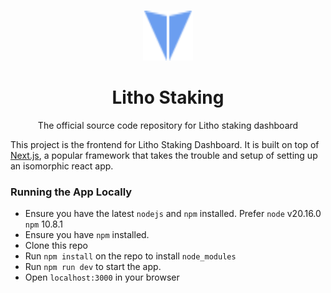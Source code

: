 <br />
<p align="center">
  <a href="https://quran.com">
    <img src="public/icon/logo.svg" alt="Logo" width="80" height="80">
  </a>

  <h1 align="center">Litho Staking</h1>

  <p align="center">
    The official source code repository for Litho staking dashboard
  </p>
</p>

This project is the frontend for Litho Staking Dashboard. It is built on top of [Next.js](https://nextjs.org/docs/getting-started), a popular framework that takes the trouble and setup of setting up an isomorphic react app.

### Running the App Locally

- Ensure you have the latest `nodejs` and `npm` installed. Prefer `node` v20.16.0 `npm` 10.8.1
- Ensure you have `npm` installed.
- Clone this repo
- Run `npm install` on the repo to install `node_modules`
- Run `npm run dev` to start the app.
- Open `localhost:3000` in your browser
